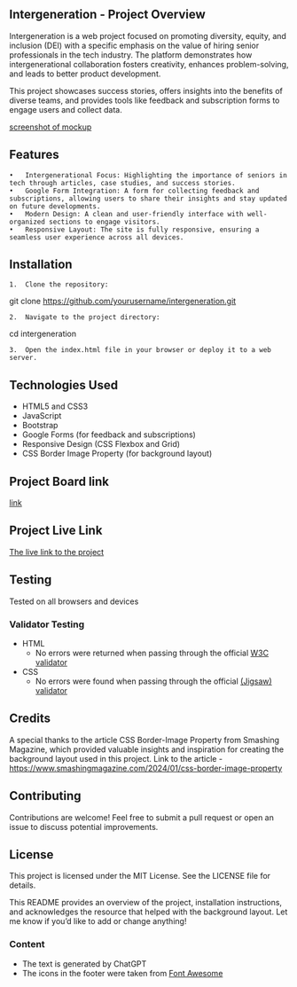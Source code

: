 ## Intergeneration - Project Overview

Intergeneration is a web project focused on promoting diversity, equity, and inclusion (DEI) with a specific emphasis on the value of hiring senior professionals in the tech industry. The platform demonstrates how intergenerational collaboration fosters creativity, enhances problem-solving, and leads to better product development.

This project showcases success stories, offers insights into the benefits of diverse teams, and provides tools like feedback and subscription forms to engage users and collect data.

[screenshot of mockup](https://github.com/jemdiam/intergeneration/blob/main/assets/images/mockup-screenshot.png)

## Features

	•	Intergenerational Focus: Highlighting the importance of seniors in tech through articles, case studies, and success stories.
	•	Google Form Integration: A form for collecting feedback and subscriptions, allowing users to share their insights and stay updated on future developments.
	•	Modern Design: A clean and user-friendly interface with well-organized sections to engage visitors.
	•	Responsive Layout: The site is fully responsive, ensuring a seamless user experience across all devices.

## Installation

	1.	Clone the repository:

git clone https://github.com/yourusername/intergeneration.git


	2.	Navigate to the project directory:

cd intergeneration


	3.	Open the index.html file in your browser or deploy it to a web server.

## Technologies Used

- HTML5 and CSS3
- JavaScript
- Bootstrap
- Google Forms (for feedback and subscriptions)
- Responsive Design (CSS Flexbox and Grid)
- CSS Border Image Property (for background layout)

## Project Board link 

[link](https://github.com/users/jemdiam/projects/2)

## Project Live Link

[The live link to the project](https://jemdiam.github.io/intergeneration/)

## Testing 

Tested on all browsers and devices

### Validator Testing 

- HTML
  - No errors were returned when passing through the official [W3C validator](https://validator.w3.org/nu/?doc=https%3A%2F%2Fjemdiam.github.io%2Fintergeneration%2F)
- CSS
  - No errors were found when passing through the official [(Jigsaw) validator](https://jigsaw.w3.org/css-validator/validator?uri=https%3A%2F%2Fjemdiam.github.io%2Fintergeneration%2F&profile=css3svg&usermedium=all&warning=1&vextwarning=&lang=en)

## Credits
	
 A special thanks to the article CSS Border-Image Property from Smashing Magazine, which provided valuable insights and inspiration for creating the background layout used in this project. 
 Link to the article - https://www.smashingmagazine.com/2024/01/css-border-image-property 


## Contributing

Contributions are welcome! Feel free to submit a pull request or open an issue to discuss potential improvements.

## License

This project is licensed under the MIT License. See the LICENSE file for details.

This README provides an overview of the project, installation instructions, and acknowledges the resource that helped with the background layout. Let me know if you’d like to add or change anything!


### Content 

- The text is generated by ChatGPT
- The icons in the footer were taken from [Font Awesome](https://fontawesome.com/)